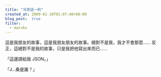 ```yaml
---
title: "冷笑話一則"
created_at: 2009-01-10T01:07:40+08:00
blog_post:  true
filter:
  - maruku
---
```


這是我朋友的故事，這是我朋友朋友的故事。絕對不是我，我才不會那麼…... 反正，這絕對不是我的故事，只是我把他寫出來而已…...

「這邊請給我 JSON。」

「J...桑是誰？」
